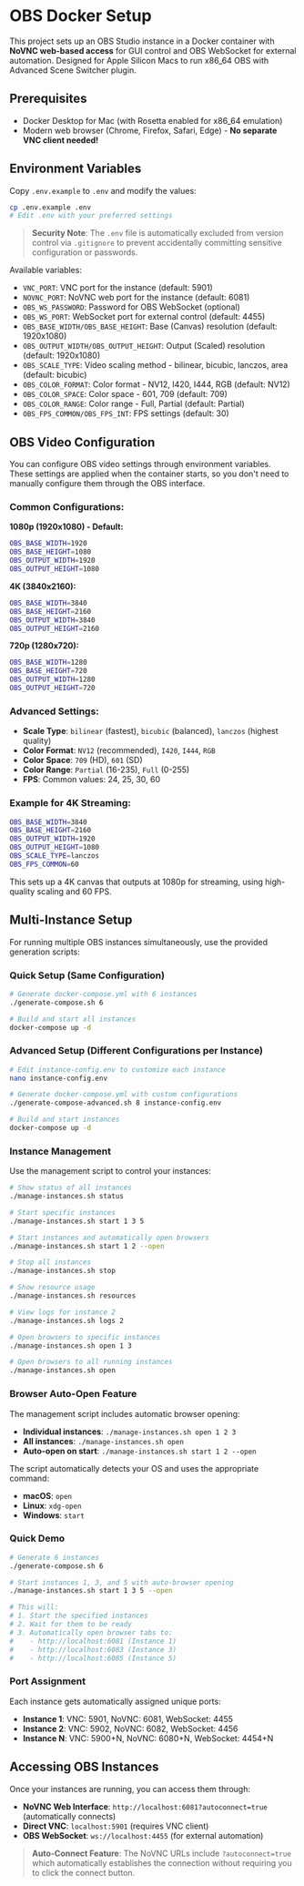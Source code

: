 # OBS Docker Setup

This project sets up an OBS Studio instance in a Docker container with **NoVNC web-based access** for GUI control and OBS WebSocket for external automation. Designed for Apple Silicon Macs to run x86_64 OBS with Advanced Scene Switcher plugin.

## Prerequisites

- Docker Desktop for Mac (with Rosetta enabled for x86_64 emulation)
- Modern web browser (Chrome, Firefox, Safari, Edge) - **No separate VNC client needed!**

## Environment Variables

Copy `.env.example` to `.env` and modify the values:

```bash
cp .env.example .env
# Edit .env with your preferred settings
```

> **Security Note**: The `.env` file is automatically excluded from version control via `.gitignore` to prevent accidentally committing sensitive configuration or passwords.

Available variables:
- `VNC_PORT`: VNC port for the instance (default: 5901)
- `NOVNC_PORT`: NoVNC web port for the instance (default: 6081)
- `OBS_WS_PASSWORD`: Password for OBS WebSocket (optional)
- `OBS_WS_PORT`: WebSocket port for external control (default: 4455)
- `OBS_BASE_WIDTH/OBS_BASE_HEIGHT`: Base (Canvas) resolution (default: 1920x1080)
- `OBS_OUTPUT_WIDTH/OBS_OUTPUT_HEIGHT`: Output (Scaled) resolution (default: 1920x1080)
- `OBS_SCALE_TYPE`: Video scaling method - bilinear, bicubic, lanczos, area (default: bicubic)
- `OBS_COLOR_FORMAT`: Color format - NV12, I420, I444, RGB (default: NV12)
- `OBS_COLOR_SPACE`: Color space - 601, 709 (default: 709)
- `OBS_COLOR_RANGE`: Color range - Full, Partial (default: Partial)
- `OBS_FPS_COMMON/OBS_FPS_INT`: FPS settings (default: 30)

## OBS Video Configuration

You can configure OBS video settings through environment variables. These settings are applied when the container starts, so you don't need to manually configure them through the OBS interface.

### Common Configurations:

**1080p (1920x1080) - Default:**
```bash
OBS_BASE_WIDTH=1920
OBS_BASE_HEIGHT=1080
OBS_OUTPUT_WIDTH=1920
OBS_OUTPUT_HEIGHT=1080
```

**4K (3840x2160):**
```bash
OBS_BASE_WIDTH=3840
OBS_BASE_HEIGHT=2160
OBS_OUTPUT_WIDTH=3840
OBS_OUTPUT_HEIGHT=2160
```

**720p (1280x720):**
```bash
OBS_BASE_WIDTH=1280
OBS_BASE_HEIGHT=720
OBS_OUTPUT_WIDTH=1280
OBS_OUTPUT_HEIGHT=720
```

### Advanced Settings:

- **Scale Type**: `bilinear` (fastest), `bicubic` (balanced), `lanczos` (highest quality)
- **Color Format**: `NV12` (recommended), `I420`, `I444`, `RGB`
- **Color Space**: `709` (HD), `601` (SD)
- **Color Range**: `Partial` (16-235), `Full` (0-255)
- **FPS**: Common values: 24, 25, 30, 60

### Example for 4K Streaming:

```bash
OBS_BASE_WIDTH=3840
OBS_BASE_HEIGHT=2160
OBS_OUTPUT_WIDTH=1920
OBS_OUTPUT_HEIGHT=1080
OBS_SCALE_TYPE=lanczos
OBS_FPS_COMMON=60
```

This sets up a 4K canvas that outputs at 1080p for streaming, using high-quality scaling and 60 FPS.

## Multi-Instance Setup

For running multiple OBS instances simultaneously, use the provided generation scripts:

### Quick Setup (Same Configuration)

```bash
# Generate docker-compose.yml with 6 instances
./generate-compose.sh 6

# Build and start all instances
docker-compose up -d
```

### Advanced Setup (Different Configurations per Instance)

```bash
# Edit instance-config.env to customize each instance
nano instance-config.env

# Generate docker-compose.yml with custom configurations
./generate-compose-advanced.sh 8 instance-config.env

# Build and start instances
docker-compose up -d
```

### Instance Management

Use the management script to control your instances:

```bash
# Show status of all instances
./manage-instances.sh status

# Start specific instances
./manage-instances.sh start 1 3 5

# Start instances and automatically open browsers
./manage-instances.sh start 1 2 --open

# Stop all instances
./manage-instances.sh stop

# Show resource usage
./manage-instances.sh resources

# View logs for instance 2
./manage-instances.sh logs 2

# Open browsers to specific instances
./manage-instances.sh open 1 3

# Open browsers to all running instances
./manage-instances.sh open
```

### Browser Auto-Open Feature

The management script includes automatic browser opening:

- **Individual instances**: `./manage-instances.sh open 1 2 3`
- **All instances**: `./manage-instances.sh open`
- **Auto-open on start**: `./manage-instances.sh start 1 2 --open`

The script automatically detects your OS and uses the appropriate command:
- **macOS**: `open`
- **Linux**: `xdg-open`
- **Windows**: `start`

### Quick Demo

```bash
# Generate 6 instances
./generate-compose.sh 6

# Start instances 1, 3, and 5 with auto-browser opening
./manage-instances.sh start 1 3 5 --open

# This will:
# 1. Start the specified instances
# 2. Wait for them to be ready
# 3. Automatically open browser tabs to:
#    - http://localhost:6081 (Instance 1)
#    - http://localhost:6083 (Instance 3)  
#    - http://localhost:6085 (Instance 5)
```

### Port Assignment

Each instance gets automatically assigned unique ports:

- **Instance 1**: VNC: 5901, NoVNC: 6081, WebSocket: 4455
- **Instance 2**: VNC: 5902, NoVNC: 6082, WebSocket: 4456
- **Instance N**: VNC: 5900+N, NoVNC: 6080+N, WebSocket: 4454+N

## Accessing OBS Instances

Once your instances are running, you can access them through:

- **NoVNC Web Interface**: `http://localhost:6081?autoconnect=true` (automatically connects)
- **Direct VNC**: `localhost:5901` (requires VNC client)
- **OBS WebSocket**: `ws://localhost:4455` (for external automation)

> **Auto-Connect Feature**: The NoVNC URLs include `?autoconnect=true` which automatically establishes the connection without requiring you to click the connect button.